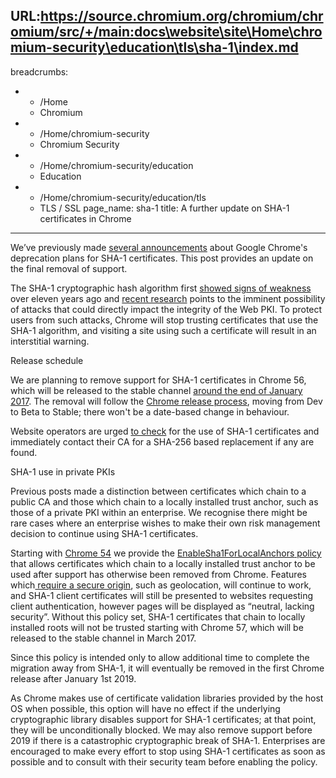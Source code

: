 URL:https://source.chromium.org/chromium/chromium/src/+/main:docs\website\site\Home\chromium-security\education\tls\sha-1\index.md
---
breadcrumbs:
- - /Home
  - Chromium
- - /Home/chromium-security
  - Chromium Security
- - /Home/chromium-security/education
  - Education
- - /Home/chromium-security/education/tls
  - TLS / SSL
page_name: sha-1
title: A further update on SHA-1 certificates in Chrome
---

We’ve previously made
[several](https://security.googleblog.com/2014/09/gradually-sunsetting-sha-1.html)[
announcements](https://security.googleblog.com/2015/12/an-update-on-sha-1-certificates-in.html)
about Google Chrome's deprecation plans for SHA-1 certificates. This post
provides an update on the final removal of support.

The SHA-1 cryptographic hash algorithm first [showed signs of
weakness](https://www.schneier.com/blog/archives/2005/02/cryptanalysis_o.html)
over eleven years ago and [recent research](https://eprint.iacr.org/2015/967)
points to the imminent possibility of attacks that could directly impact the
integrity of the Web PKI. To protect users from such attacks, Chrome will stop
trusting certificates that use the SHA-1 algorithm, and visiting a site using
such a certificate will result in an interstitial warning.

Release schedule

We are planning to remove support for SHA-1 certificates in Chrome 56, which
will be released to the stable channel [around the end of January
2017](/developers/calendar). The removal will follow the [Chrome release
process](https://chromium.googlesource.com/chromium/src/+/HEAD/docs/process/release_cycle.md),
moving from Dev to Beta to Stable; there won't be a date-based change in behaviour.

Website operators are urged [to check](https://www.ssllabs.com/ssltest/) for the
use of SHA-1 certificates and immediately contact their CA for a SHA-256 based
replacement if any are found.

SHA-1 use in private PKIs

Previous posts made a distinction between certificates which chain to a public
CA and those which chain to a locally installed trust anchor, such as those of a
private PKI within an enterprise. We recognise there might be rare cases where
an enterprise wishes to make their own risk management decision to continue
using SHA-1 certificates.

Starting with [Chrome
54](https://googlechromereleases.blogspot.com/2016/10/stable-channel-update-for-desktop.html)
we provide the
[EnableSha1ForLocalAnchors](/administrators/policy-list-3#EnableSha1ForLocalAnchors)[
policy](https://support.google.com/chrome/a/answer/187202) that allows
certificates which chain to a locally installed trust anchor to be used after
support has otherwise been removed from Chrome. Features which[ require a secure
origin](/Home/chromium-security/deprecating-powerful-features-on-insecure-origins),
such as geolocation, will continue to work, and SHA-1 client certificates will
still be presented to websites requesting client authentication, however pages
will be displayed as “neutral, lacking security”. Without this policy set, SHA-1
certificates that chain to locally installed roots will not be trusted starting
with Chrome 57, which will be released to the stable channel in March 2017.

Since this policy is intended only to allow additional time to complete the
migration away from SHA-1, it will eventually be removed in the first Chrome
release after January 1st 2019.

As Chrome makes use of certificate validation libraries provided by the host OS
when possible, this option will have no effect if the underlying cryptographic
library disables support for SHA-1 certificates; at that point, they will be
unconditionally blocked. We may also remove support before 2019 if there is a
catastrophic cryptographic break of SHA-1. Enterprises are encouraged to make
every effort to stop using SHA-1 certificates as soon as possible and to consult
with their security team before enabling the policy.
